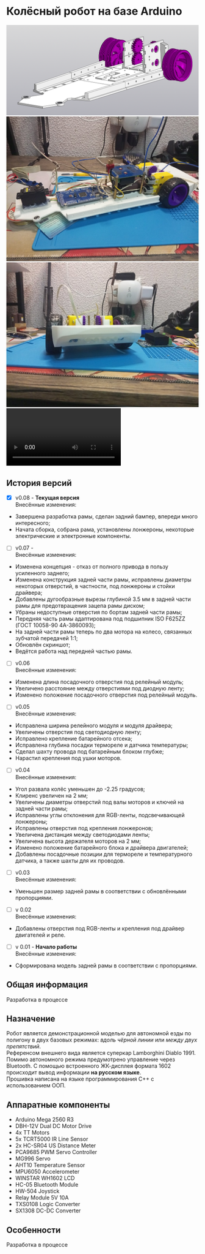 # Колёсный робот на базе Arduino
![Общий вид сборки](/cad/screenshot.png)
![Прогресс сборки, 1](/cad/progress_1.jpg)
![Прогресс сборки, 2](/cad/progress_2.jpg)
![Тест визуализации выхлопа](https://user-images.githubusercontent.com/38332987/180097915-9d333f5f-7daf-4d71-86c8-8cc3db9baa0e.webm)

## История версий
- [x] v0.08 - **Текущая версия**  
Внесённые изменения:
* Завершена разработка рамы, сделан задний бампер, впереди много интересного;
* Начата сборка, собрана рама, установлены лонжероны, некоторые электрические и электронные компоненты.
- [ ] v0.07 -  
Внесённые изменения:
* Изменена концепция - отказ от полного привода в пользу усиленного заднего;
* Изменена конструкция задней части рамы, исправлены диаметры некоторых отверстий, в частности, под лонжероны и стойки драйвера;
* Добавлены дугообразные вырезы глубиной 3.5 мм в задней части рамы для предотвращения зацепа рамы диском;
* Убраны недоступные отверстия по бортам задней части рамы;
* Передняя часть рамы адаптирована под подшипник ISO F625ZZ (ГОСТ 10058-90 4А-3860093);
* На задней части рамы теперь по два мотора на колесо, связанных зубчатой передачей 1:1;
* Обновлён скриншот;
* Ведётся работа над передней частью рамы.
- [ ] v0.06  
Внесённые изменения:
* Изменена длина посадочного отверстия под релейный модуль;
* Увеличено расстояние между отверстиями под диодную ленту;
* Изменено положение посадочного отверстия под релейный модуль.
- [ ] v0.05  
Внесённые изменения:
* Исправлена ширина релейного модуля и модуля драйвера;
* Увеличены отверстия под светодиодную ленту;
* Исправлено крепление батарейного отсека;
* Исправлена глубина посадки термореле и датчика температуры;
* Сделал шахту провода под батарейным блоком глубже;
* Нарастил крепления под ушки моторов.
- [ ] v0.04  
Внесённые изменения:
* Угол развала колёс уменьшен до -2.25 градусов;
* Клиренс увеличен на 2 мм;
* Увеличены диаметры отверстий под валы моторов и ключей на задней части рамы;
* Исправлены углы отклонения для RGB-ленты, подсвечивающей лонжероны;
* Исправлены отверстия под крепления лонжеронов;
* Увеличена дистанция между светодиодами ленты;
* Увеличена высота держателя моторов на 2 мм;
* Изменено положение батарейного блока и драйвера двигателей;
* Добавлены посадочные позиции для термореле и температурного датчика, а также шахты для их проводов.
- [ ] v0.03  
Внесённые изменения:
* Уменьшен размер задней рамы в соответствии с обновлёнными пропорциями.
- [ ] v 0.02  
Внесённые изменения:
* Добавлены отверстия под RGB-ленты и крепления под драйвер двигателей и реле.
- [ ] v 0.01 - **Начало работы**  
Внесённые изменения:
* Сформирована модель задней рамы в соответствии с пропорциями.
## Общая информация
Разработка в процессе
## Назначение
Робот является демонстрационной моделью для автономной езды по полигону в двух базовых режимах: *вдоль чёрной линии* или *между двух препятствий*.  
Референсом внешнего вида является суперкар Lamborghini Diablo 1991.  
Помимо автономного режима предумотрено управление через Bluetooth. С помощью встроенного ЖК-дисплея формата 1602 происходит вывод информации **на русском языке**.  
Прошивка написана на языке программирования C++ с использованием ООП.
## Аппаратные компоненты
- Arduino Mega 2560 R3
- DBH-12V Dual DC Motor Drive
- 4x TT Motors
- 5x TCRT5000 IR Line Sensor
- 2x HC-SR04 US Distance Meter
- PCA9685 PWM Servo Controller
- MG996 Servo
- AHT10 Temperature Sensor
- MPU6050 Accelerometer
- WINSTAR WH1602 LCD
- HC-05 Bluetooth Module
- HW-504 Joystick
- Relay Module 5V 10A
- TXS0108 Logic Converter
- SX1308 DC-DC Converter
## Особенности
Разработка в процессе
